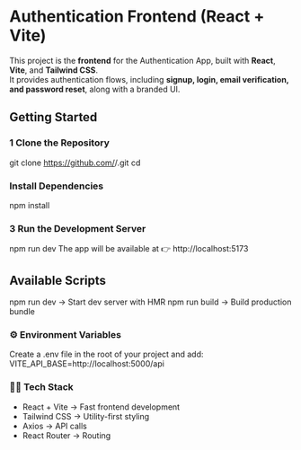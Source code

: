 #  Authentication Frontend (React + Vite)

This project is the **frontend** for the Authentication App, built with **React**, **Vite**, and **Tailwind CSS**.  
It provides authentication flows, including **signup, login, email verification, and password reset**, along with a branded UI.  

##  Getting Started  

### 1️ Clone the Repository  
git clone https://github.com/<your-username>/<your-repo>.git
cd <your-repo>

### Install Dependencies  
npm install

### 3 Run the Development Server
npm run dev
The app will be available at 👉 http://localhost:5173


## Available Scripts
npm run dev → Start dev server with HMR
npm run build → Build production bundle

### ⚙️ Environment Variables
Create a .env file in the root of your project and add:
VITE_API_BASE=http://localhost:5000/api

### 👨‍💻 Tech Stack
- React + Vite → Fast frontend development
- Tailwind CSS → Utility-first styling
- Axios → API calls
- React Router → Routing


